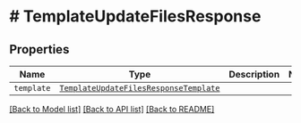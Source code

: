# # TemplateUpdateFilesResponse



## Properties

Name | Type | Description | Notes
------------ | ------------- | ------------- | -------------
| `template` | [```TemplateUpdateFilesResponseTemplate```](TemplateUpdateFilesResponseTemplate.md) |    |  |

[[Back to Model list]](../../README.md#models) [[Back to API list]](../../README.md#endpoints) [[Back to README]](../../README.md)
